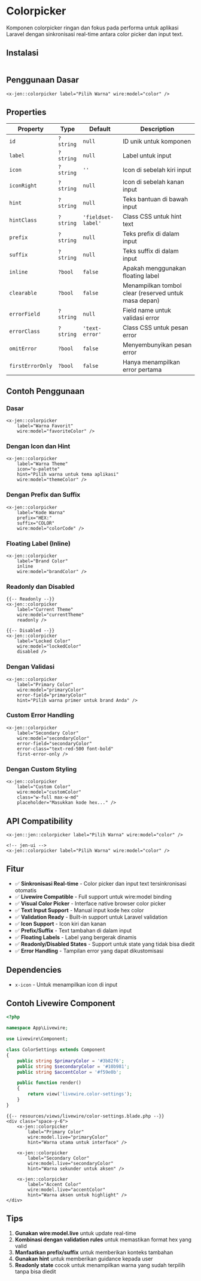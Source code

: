 # Colorpicker

Komponen colorpicker ringan dan fokus pada performa untuk aplikasi Laravel dengan sinkronisasi real-time antara color picker dan input text.

## Instalasi

```bash
```

## Penggunaan Dasar

```blade
<x-jen::colorpicker label="Pilih Warna" wire:model="color" />
```

## Properties

| Property         | Type      | Default            | Description                                          |
| ---------------- | --------- | ------------------ | ---------------------------------------------------- |
| `id`             | `?string` | `null`             | ID unik untuk komponen                               |
| `label`          | `?string` | `null`             | Label untuk input                                    |
| `icon`           | `?string` | `''`               | Icon di sebelah kiri input                           |
| `iconRight`      | `?string` | `null`             | Icon di sebelah kanan input                          |
| `hint`           | `?string` | `null`             | Teks bantuan di bawah input                          |
| `hintClass`      | `?string` | `'fieldset-label'` | Class CSS untuk hint text                            |
| `prefix`         | `?string` | `null`             | Teks prefix di dalam input                           |
| `suffix`         | `?string` | `null`             | Teks suffix di dalam input                           |
| `inline`         | `?bool`   | `false`            | Apakah menggunakan floating label                    |
| `clearable`      | `?bool`   | `false`            | Menampilkan tombol clear (reserved untuk masa depan) |
| `errorField`     | `?string` | `null`             | Field name untuk validasi error                      |
| `errorClass`     | `?string` | `'text-error'`     | Class CSS untuk pesan error                          |
| `omitError`      | `?bool`   | `false`            | Menyembunyikan pesan error                           |
| `firstErrorOnly` | `?bool`   | `false`            | Hanya menampilkan error pertama                      |

## Contoh Penggunaan

### Dasar

```blade
<x-jen::colorpicker
    label="Warna Favorit"
    wire:model="favoriteColor" />
```

### Dengan Icon dan Hint

```blade
<x-jen::colorpicker
    label="Warna Theme"
    icon="o-palette"
    hint="Pilih warna untuk tema aplikasi"
    wire:model="themeColor" />
```

### Dengan Prefix dan Suffix

```blade
<x-jen::colorpicker
    label="Kode Warna"
    prefix="HEX:"
    suffix="COLOR"
    wire:model="colorCode" />
```

### Floating Label (Inline)

```blade
<x-jen::colorpicker
    label="Brand Color"
    inline
    wire:model="brandColor" />
```

### Readonly dan Disabled

```blade
{{-- Readonly --}}
<x-jen::colorpicker
    label="Current Theme"
    wire:model="currentTheme"
    readonly />

{{-- Disabled --}}
<x-jen::colorpicker
    label="Locked Color"
    wire:model="lockedColor"
    disabled />
```

### Dengan Validasi

```blade
<x-jen::colorpicker
    label="Primary Color"
    wire:model="primaryColor"
    error-field="primaryColor"
    hint="Pilih warna primer untuk brand Anda" />
```

### Custom Error Handling

```blade
<x-jen::colorpicker
    label="Secondary Color"
    wire:model="secondaryColor"
    error-field="secondaryColor"
    error-class="text-red-500 font-bold"
    first-error-only />
```

### Dengan Custom Styling

```blade
<x-jen::colorpicker
    label="Custom Color"
    wire:model="customColor"
    class="w-full max-w-md"
    placeholder="Masukkan kode hex..." />
```

## API Compatibility


```blade
<x-jen::jen::colorpicker label="Pilih Warna" wire:model="color" />

<!-- jen-ui -->
<x-jen::colorpicker label="Pilih Warna" wire:model="color" />
```

## Fitur

-   ✅ **Sinkronisasi Real-time** - Color picker dan input text tersinkronisasi otomatis
-   ✅ **Livewire Compatible** - Full support untuk wire:model binding
-   ✅ **Visual Color Picker** - Interface native browser color picker
-   ✅ **Text Input Support** - Manual input kode hex color
-   ✅ **Validation Ready** - Built-in support untuk Laravel validation
-   ✅ **Icon Support** - Icon kiri dan kanan
-   ✅ **Prefix/Suffix** - Text tambahan di dalam input
-   ✅ **Floating Labels** - Label yang bergerak dinamis
-   ✅ **Readonly/Disabled States** - Support untuk state yang tidak bisa diedit
-   ✅ **Error Handling** - Tampilan error yang dapat dikustomisasi

## Dependencies

-   `x-icon` - Untuk menampilkan icon di input

## Contoh Livewire Component

```php
<?php

namespace App\Livewire;

use Livewire\Component;

class ColorSettings extends Component
{
    public string $primaryColor = '#3b82f6';
    public string $secondaryColor = '#10b981';
    public string $accentColor = '#f59e0b';

    public function render()
    {
        return view('livewire.color-settings');
    }
}
```

```blade
{{-- resources/views/livewire/color-settings.blade.php --}}
<div class="space-y-6">
    <x-jen::colorpicker
        label="Primary Color"
        wire:model.live="primaryColor"
        hint="Warna utama untuk interface" />

    <x-jen::colorpicker
        label="Secondary Color"
        wire:model.live="secondaryColor"
        hint="Warna sekunder untuk aksen" />

    <x-jen::colorpicker
        label="Accent Color"
        wire:model.live="accentColor"
        hint="Warna aksen untuk highlight" />
</div>
```

## Tips

1. **Gunakan wire:model.live** untuk update real-time
2. **Kombinasi dengan validation rules** untuk memastikan format hex yang valid
3. **Manfaatkan prefix/suffix** untuk memberikan konteks tambahan
4. **Gunakan hint** untuk memberikan guidance kepada user
5. **Readonly state** cocok untuk menampilkan warna yang sudah terpilih tanpa bisa diedit
